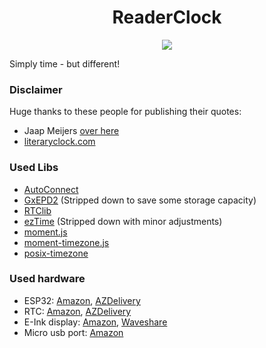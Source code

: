<h1 align="center">
  ReaderClock
</h1>

<p align="center">
    <a href="https://www.gnu.org/licenses/agpl-3.0">
    <img src="https://img.shields.io/badge/License-AGPL%20v3-blue.svg" />
  </a>
</p>

Simply time - but different!

### Disclaimer

Huge thanks to these people for publishing their quotes:

- Jaap Meijers [over here](https://www.instructables.com/Literary-Clock-Made-From-E-reader/)
- [literaryclock.com](http://literaryclock.com)

### Used Libs

- [AutoConnect](https://github.com/Hieromon/AutoConnect)
- [GxEPD2](https://github.com/ZinggJM/GxEPD2) (Stripped down to save some storage capacity)
- [RTClib](https://github.com/adafruit/RTClib)
- [ezTime](https://github.com/ropg/ezTime) (Stripped down with minor adjustments)
- [moment.js]()
- [moment-timezone.js]()
- [posix-timezone](https://github.com/moment/moment-timezone/issues/314#issuecomment-198226333)

### Used hardware

- ESP32: [Amazon](https://www.amazon.de/-/en/dp/B08BZGC22Q), [AZDelivery](https://www.az-delivery.de/en/products/esp32-dev-kit-c-v4-unverlotet)
- RTC: [Amazon](https://www.amazon.de/-/en/dp/B07RGTFWS3), [AZDelivery](https://www.az-delivery.de/en/products/ds3231-real-time-clock)
- E-Ink display: [Amazon](https://www.amazon.de/gp/product/B074NR1SW2), [Waveshare](https://www.waveshare.com/product/displays/e-paper/4.2inch-e-paper-module.htm)
- Micro usb port: [Amazon](https://www.amazon.de/-/en/WayinTop-Pieces-Adaptor-Breakout-Converter/dp/B07W13X3TD/ref=sr_1_3)
